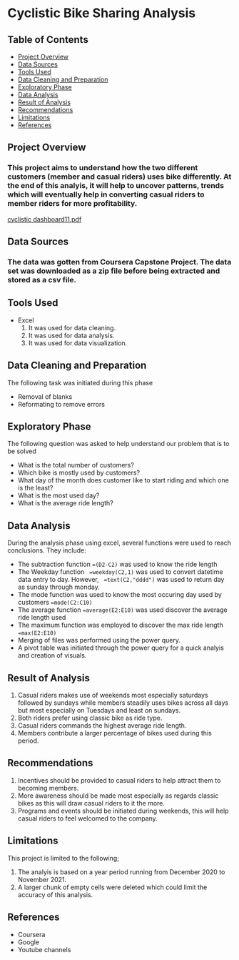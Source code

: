 # Cyclistic Bike Sharing Analysis

## Table of Contents
- [Project Overview](#project-overview)
- [Data Sources](#data-sources)
- [Tools Used](#tools-used)
- [Data Cleaning and Preparation](#data-cleaning-and-preparation)
- [Exploratory Phase](#exploratory-phase)
- [Data Analysis](#data-analysis)
- [Result of Analysis](#result-of-analysis)
- [Recommendations](#recommendations)
- [Limitations](#limitations)
- [References](#references)

## Project Overview

### This project aims to understand how the two different customers (member and casual riders) uses bike differently. At the end of this analyis, it will help to uncover patterns, trends which will eventually help in converting casual riders to member riders for more profitability.


[cyclistic dashboard11.pdf](https://github.com/user-attachments/files/15821705/cyclistic.dashboard11.pdf)


## Data Sources

### The data was gotten from Coursera Capstone Project. The data set was downloaded as a zip file before being extracted and stored as a csv file.

## Tools Used

* Excel
  1. It was used for data cleaning.
  2. It was used for data analysis.
  3. It was used for data visualization.

## Data Cleaning and Preparation
The following task was initiated during this phase
- Removal of blanks
- Reformating to remove errors

## Exploratory Phase
The following question was asked to help understand our problem that is to be solved
- What is the total number of customers?
- Which bike is mostly used by customers?
- What day of the month does customer like to start riding and which one is the least?
- What is the most used day?
- What is the average ride length?

## Data Analysis
During the analysis phase using excel, several functions were used to reach conclusions. They include:
- The subtraction function ```=(D2-C2)``` was used to know the ride length
- The Weekday function ```
=weekday(C2,1)```
was used to convert datetime data entry to day. However, ```
=text(C2,"dddd")``` was used to return day as sunday through monday.
- The mode function was used to know the most occuring day used by customers ```=mode(C2:C10)```
- The average function ```=average(E2:E10)``` was used discover the average ride length used
- The maximum function was employed to discover the max ride length ```=max(E2:E10)```
- Merging of files was performed using the power query.
- A pivot table was initiated through the power query for a quick analyis and creation of visuals.

## Result of Analysis
1. Casual riders makes use of weekends most especially saturdays followed by sundays while members steadily uses bikes across all days but most especially on Tuesdays and least on sundays.
2. Both riders prefer using classic bike as ride type.
3. Casual riders commands the highest average ride length.
4. Members contribute a larger percentage of bikes used during this period.

## Recommendations
1. Incentives should be provided to casual riders to help attract them to becoming members.
2. More awareness should be made most especially as regards classic bikes as this will draw casual riders to it the more.
3. Programs and events should be initiated during weekends, this will help casual riders to feel welcomed to the company.

## Limitations
This project is limited to the following;

1. The analyis is based on a year period running from December 2020 to November 2021.
2. A larger chunk of empty cells were deleted which could limit the accuracy of this analysis.

## References
- Coursera
- Google
- Youtube channels
